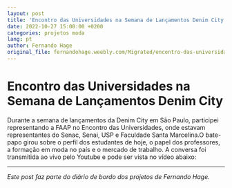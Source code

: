 ```yaml
---
layout: post
title: 'Encontro das Universidades na Semana de Lançamentos Denim City'
date: 2022-10-27 15:00:00 +0200
categories: projetos moda
lang: pt
author: Fernando Hage
original_file: fernandohage.weebly.com/Migrated/encontro-das-universidades-na-semana-de-lancamentos-denim-city.html
---
```


# Encontro das Universidades na Semana de Lançamentos Denim City

Durante a semana de lançamentos da Denim City em São Paulo, participei representando a FAAP no Encontro das Universidades, onde estavam representantes do Senac, Senai, USP e Faculdade Santa Marcelina.O bate-papo girou sobre o perfil dos estudantes de hoje, o papel dos professores, a formação em moda no país e o mercado de trabalho. A conversa foi transmitida ao vivo pelo Youtube e pode ser vista no vídeo abaixo:

---

*Este post faz parte do diário de bordo dos projetos de Fernando Hage.*
